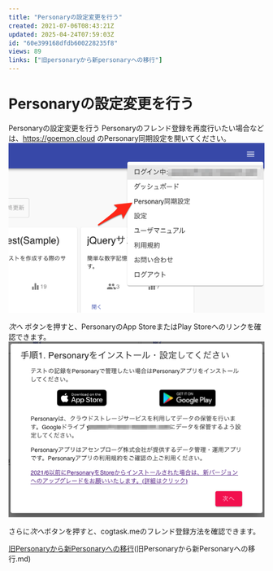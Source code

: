 ```yaml
---
title: "Personaryの設定変更を行う"
created: 2021-07-06T08:43:21Z
updated: 2025-04-24T07:59:03Z
id: "60e399168dfdb600228235f8"
views: 89
links: ["旧personaryから新personaryへの移行"]
---
```


# Personaryの設定変更を行う

Personaryの設定変更を行う
Personaryのフレンド登録を再度行いたい場合などは、https://goemon.cloud のPersonary同期設定を開いてください。
![](images/60df967beb7414001c0a1c83.png)



*次へ* ボタンを押すと、PersonaryのApp StoreまたはPlay Storeへのリンクを確認できます。
![](images/60df96c92ce5f20021c2962c.png)

さらに*次へ*ボタンを押すと、cogtask.meのフレンド登録方法を確認できます。

[旧Personaryから新Personaryへの移行](旧Personaryから新Personaryへの移行.md)(旧Personaryから新Personaryへの移行.md)

